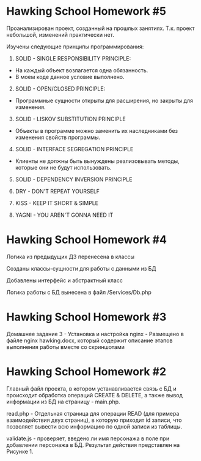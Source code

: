 # Hawking School Homework #5

Проанализирован проект, созданный на прошлых занятиях. Т.к. проект небольшой,
изменений практически нет.

Изучены следующие принципы программирования:

1. SOLID - SINGLE RESPONSIBILITY PRINCIPLE:
- На каждый объект возлагается одна обязанность.
- В моем коде данное условие выполнено.

2. SOLID - OPEN/CLOSED PRINCIPLE:
- Программные сущности открыты для расширения, но закрыты для изменения.

3. SOLID - LISKOV SUBSTITUTION PRINCIPLE
- Объекты в программе можно заменить их наследниками без изменения свойств программы.

4. SOLID - INTERFACE SEGREGATION PRINCIPLE
- Клиенты не должны быть вынуждены реализовывать методы, которые они не будут использовать.

5. SOLID - DEPENDENCY INVERSION PRINCIPLE

6. DRY - DON'T REPEAT YOURSELF

7. KISS - KEEP IT SHORT & SIMPLE

8. YAGNI - YOU AREN'T GONNA NEED IT

# Hawking School Homework #4

Логика из предыдущих ДЗ перенесена в классы

Созданы классы-сущности для работы с данными из БД

Добавлены интерфейс и абстрактный класс

Логика работы с БД вынесена в файл /Services/Db.php

# Hawking School Homework #3

Домашнее задание 3 - Установка и настройка nginx - Размещено в файле nginx hawking.docx, который содержит описание этапов выполнения работы вместе со скриншотами

# Hawking School Homework #2
Главный файл проекта, в котором устанавливается связь с БД и происходит обработка операций CREATE & DELETE, а также вывод информации из БД на страницу - main.php. 


read.php - Отдельная страница для операции READ (для примера взаимодействия двух страниц), в которую приходит id записи, что позволяет вывести всю информацию по одной записи из таблицы.


validate.js - проверяет, введено ли имя персонажа в поле при добавлении персонажа в БД. Результат действия представлен на Рисунке 1.
